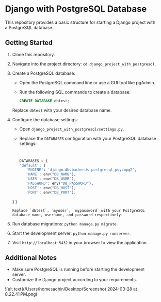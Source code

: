 # Django with PostgreSQL Database

This repository provides a basic structure for starting a Django project with a PostgreSQL database.



## Getting Started
1. Clone this repository.
2. Navigate into the project directory: `cd django_project_with_postgresql`.

3. Create a PostgreSQL database:
   - Open the PostgreSQL command line or use a GUI tool like pgAdmin.
   - Run the following SQL commands to create a database:

     ```sql
     CREATE DATABASE dbtest;
     ```
   Replace `dbtest` with your desired database name.

4. Configure the database settings:
   - Open `django_project_with_postgresql/settings.py`.
   - Replace the `DATABASES` configuration with your PostgreSQL database settings:

     ```python


     DATABASES = {
     'default': {
        'ENGINE': 'django.db.backends.postgresql_psycopg2',
        'NAME': env("DB_NAME"),
        'USER': env("DB_USER"),
        'PASSWORD': env("DB_PASSWORD"),
        'HOST': env("DB_HOST"),
        'PORT': env("DB_PORT"),
    }
}
     ```
   Replace `dbtest`, `myuser`, `mypassword` with your PostgreSQL database name, username, and password respectively.

5. Run database migrations: `python manage.py migrate`.
6. Start the development server: `python manage.py runserver`.
7. Visit `http://localhost:5432` in your browser to view the application.

## Additional Notes
- Make sure PostgreSQL is running before starting the development server.
- Customize the Django project according to your requirements.


![alt text](/Users/homesachin/Desktop/Screenshot 2024-03-28 at 8.22.41 PM.png)
